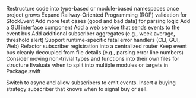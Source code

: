 Restructure code into type-based or module-based namespaces once project grows
Expand Railway-Oriented Programming (ROP) validation for StockEvent
Add more test cases (good and bad data) for parsing logic
Add a GUI interface component
Add a web service that sends events to the event bus
Add additional subscriber aggregates (e.g., week average, threshold alert)
Support runtime-specific fatal error handlers (CLI, GUI, Web)
Refactor subscriber registration into a centralized router
Keep event bus cleanly decoupled from file details (e.g., parsing error line numbers)
Consider moving non-trivial types and functions into their own files for structure
Evaluate when to split into multiple modules or targets in Package.swift

Switch to async and allow subscribers to emit events. 
Insert a buying strategy subscriber that knows when to signal buy or sell. 